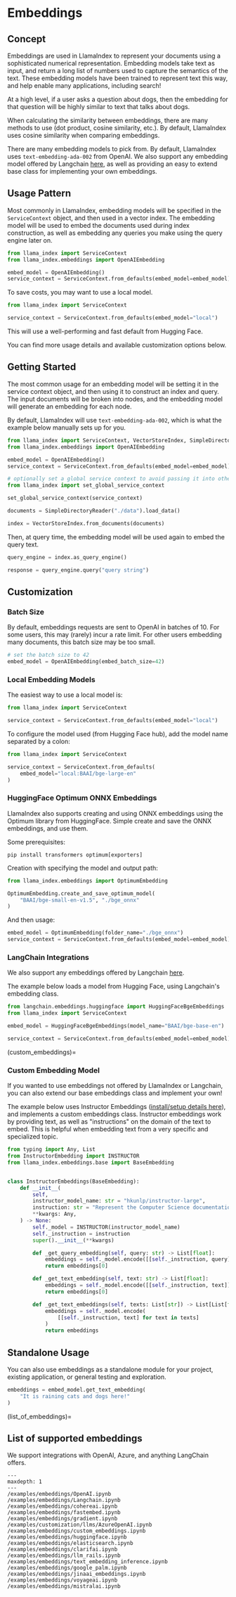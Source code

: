 # Embeddings

## Concept

Embeddings are used in LlamaIndex to represent your documents using a sophisticated numerical representation. Embedding models take text as input, and return a long list of numbers used to capture the semantics of the text. These embedding models have been trained to represent text this way, and help enable many applications, including search!

At a high level, if a user asks a question about dogs, then the embedding for that question will be highly similar to text that talks about dogs.

When calculating the similarity between embeddings, there are many methods to use (dot product, cosine similarity, etc.). By default, LlamaIndex uses cosine similarity when comparing embeddings.

There are many embedding models to pick from. By default, LlamaIndex uses `text-embedding-ada-002` from OpenAI. We also support any embedding model offered by Langchain [here](https://python.langchain.com/docs/modules/data_connection/text_embedding/), as well as providing an easy to extend base class for implementing your own embeddings.

## Usage Pattern

Most commonly in LlamaIndex, embedding models will be specified in the `ServiceContext` object, and then used in a vector index. The embedding model will be used to embed the documents used during index construction, as well as embedding any queries you make using the query engine later on.

```python
from llama_index import ServiceContext
from llama_index.embeddings import OpenAIEmbedding

embed_model = OpenAIEmbedding()
service_context = ServiceContext.from_defaults(embed_model=embed_model)
```

To save costs, you may want to use a local model.

```python
from llama_index import ServiceContext

service_context = ServiceContext.from_defaults(embed_model="local")
```

This will use a well-performing and fast default from Hugging Face.

You can find more usage details and available customization options below.

## Getting Started

The most common usage for an embedding model will be setting it in the service context object, and then using it to construct an index and query. The input documents will be broken into nodes, and the  embedding model will generate an embedding for each node.

By default, LlamaIndex will use `text-embedding-ada-002`, which is what the example below manually sets up for you.

```python
from llama_index import ServiceContext, VectorStoreIndex, SimpleDirectoryReader
from llama_index.embeddings import OpenAIEmbedding

embed_model = OpenAIEmbedding()
service_context = ServiceContext.from_defaults(embed_model=embed_model)

# optionally set a global service context to avoid passing it into other objects every time
from llama_index import set_global_service_context

set_global_service_context(service_context)

documents = SimpleDirectoryReader("./data").load_data()

index = VectorStoreIndex.from_documents(documents)
```

Then, at query time, the embedding model will be used again to embed the query text.

```python
query_engine = index.as_query_engine()

response = query_engine.query("query string")
```

## Customization

### Batch Size

By default, embeddings requests are sent to OpenAI in batches of 10. For some users, this may (rarely) incur a rate limit. For other users embedding many documents, this batch size may be too small.

```python
# set the batch size to 42
embed_model = OpenAIEmbedding(embed_batch_size=42)
```

### Local Embedding Models

The easiest way to use a local model is:

```python
from llama_index import ServiceContext

service_context = ServiceContext.from_defaults(embed_model="local")
```

To configure the model used (from Hugging Face hub), add the model name separated by a colon:

```python
from llama_index import ServiceContext

service_context = ServiceContext.from_defaults(
    embed_model="local:BAAI/bge-large-en"
)
```

### HuggingFace Optimum ONNX Embeddings

LlamaIndex also supports creating and using ONNX embeddings using the Optimum library from HuggingFace. Simple create and save the ONNX embeddings, and use them.

Some prerequisites:

```
pip install transformers optimum[exporters]
```

Creation with specifying the model and output path:

```python
from llama_index.embeddings import OptimumEmbedding

OptimumEmbedding.create_and_save_optimum_model(
    "BAAI/bge-small-en-v1.5", "./bge_onnx"
)
```

And then usage:

```python
embed_model = OptimumEmbedding(folder_name="./bge_onnx")
service_context = ServiceContext.from_defaults(embed_model=embed_model)
```

### LangChain Integrations

We also support any embeddings offered by Langchain [here](https://python.langchain.com/docs/modules/data_connection/text_embedding/).

The example below loads a model from Hugging Face, using Langchain's embedding class.

```python
from langchain.embeddings.huggingface import HuggingFaceBgeEmbeddings
from llama_index import ServiceContext

embed_model = HuggingFaceBgeEmbeddings(model_name="BAAI/bge-base-en")

service_context = ServiceContext.from_defaults(embed_model=embed_model)
```

(custom_embeddings)=

### Custom Embedding Model

If you wanted to use embeddings not offered by LlamaIndex or Langchain, you can also extend our base embeddings class and implement your own!

The example below uses Instructor Embeddings ([install/setup details here](https://huggingface.co/hkunlp/instructor-large)), and implements a custom embeddings class. Instructor embeddings work by providing text, as well as "instructions" on the domain of the text to embed. This is helpful when embedding text from a very specific and specialized topic.

```python
from typing import Any, List
from InstructorEmbedding import INSTRUCTOR
from llama_index.embeddings.base import BaseEmbedding


class InstructorEmbeddings(BaseEmbedding):
    def __init__(
        self,
        instructor_model_name: str = "hkunlp/instructor-large",
        instruction: str = "Represent the Computer Science documentation or question:",
        **kwargs: Any,
    ) -> None:
        self._model = INSTRUCTOR(instructor_model_name)
        self._instruction = instruction
        super().__init__(**kwargs)

        def _get_query_embedding(self, query: str) -> List[float]:
            embeddings = self._model.encode([[self._instruction, query]])
            return embeddings[0]

        def _get_text_embedding(self, text: str) -> List[float]:
            embeddings = self._model.encode([[self._instruction, text]])
            return embeddings[0]

        def _get_text_embeddings(self, texts: List[str]) -> List[List[float]]:
            embeddings = self._model.encode(
                [[self._instruction, text] for text in texts]
            )
            return embeddings
```

## Standalone Usage

You can also use embeddings as a standalone module for your project, existing application, or general testing and exploration.

```python
embeddings = embed_model.get_text_embedding(
    "It is raining cats and dogs here!"
)
```

(list_of_embeddings)=

## List of supported embeddings

We support integrations with OpenAI, Azure, and anything LangChain offers.

```{toctree}
---
maxdepth: 1
---
/examples/embeddings/OpenAI.ipynb
/examples/embeddings/Langchain.ipynb
/examples/embeddings/cohereai.ipynb
/examples/embeddings/fastembed.ipynb
/examples/embeddings/gradient.ipynb
/examples/customization/llms/AzureOpenAI.ipynb
/examples/embeddings/custom_embeddings.ipynb
/examples/embeddings/huggingface.ipynb
/examples/embeddings/elasticsearch.ipynb
/examples/embeddings/clarifai.ipynb
/examples/embeddings/llm_rails.ipynb
/examples/embeddings/text_embedding_inference.ipynb
/examples/embeddings/google_palm.ipynb
/examples/embeddings/jinaai_embeddings.ipynb
/examples/embeddings/voyageai.ipynb
/examples/embeddings/mistralai.ipynb
```

